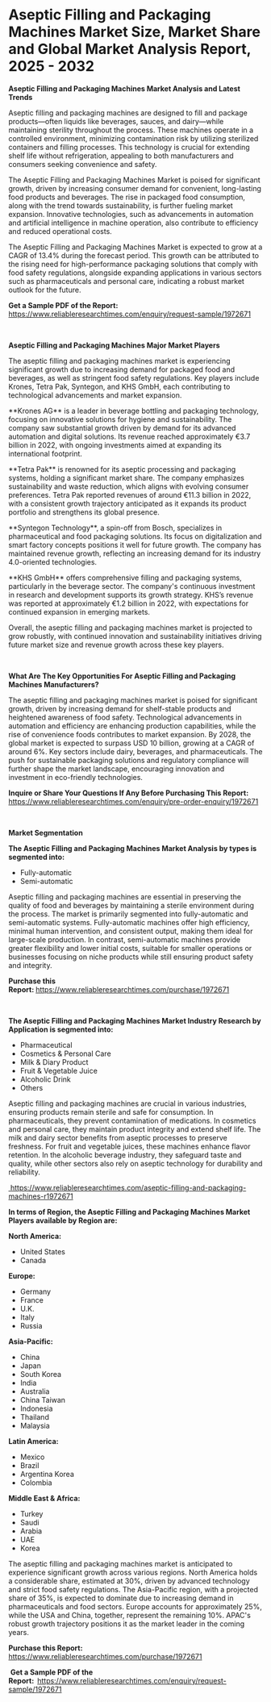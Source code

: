 <p><h1>Aseptic Filling and Packaging Machines Market Size, Market Share and Global Market Analysis Report, 2025 - 2032</h1></p><p><strong>Aseptic Filling and Packaging Machines Market Analysis and Latest Trends</strong></p>
<p><p>Aseptic filling and packaging machines are designed to fill and package products—often liquids like beverages, sauces, and dairy—while maintaining sterility throughout the process. These machines operate in a controlled environment, minimizing contamination risk by utilizing sterilized containers and filling processes. This technology is crucial for extending shelf life without refrigeration, appealing to both manufacturers and consumers seeking convenience and safety.</p><p>The Aseptic Filling and Packaging Machines Market is poised for significant growth, driven by increasing consumer demand for convenient, long-lasting food products and beverages. The rise in packaged food consumption, along with the trend towards sustainability, is further fueling market expansion. Innovative technologies, such as advancements in automation and artificial intelligence in machine operation, also contribute to efficiency and reduced operational costs.</p><p>The Aseptic Filling and Packaging Machines Market is expected to grow at a CAGR of 13.4% during the forecast period. This growth can be attributed to the rising need for high-performance packaging solutions that comply with food safety regulations, alongside expanding applications in various sectors such as pharmaceuticals and personal care, indicating a robust market outlook for the future.</p></p>
<p><strong>Get a Sample PDF of the Report:&nbsp;</strong> <a href="https://www.reliableresearchtimes.com/enquiry/request-sample/1972671?utm_campaign=2222&utm_medium=2&utm_source=Github&utm_content=ia&utm_term=12042025&utm_id=aseptic-filling-and-packaging-machines">https://www.reliableresearchtimes.com/enquiry/request-sample/1972671</a></p>
<p>&nbsp;</p>
<p><strong>Aseptic Filling and Packaging Machines Major Market Players</strong></p>
<p><p>The aseptic filling and packaging machines market is experiencing significant growth due to increasing demand for packaged food and beverages, as well as stringent food safety regulations. Key players include Krones, Tetra Pak, Syntegon, and KHS GmbH, each contributing to technological advancements and market expansion.</p><p>**Krones AG** is a leader in beverage bottling and packaging technology, focusing on innovative solutions for hygiene and sustainability. The company saw substantial growth driven by demand for its advanced automation and digital solutions. Its revenue reached approximately €3.7 billion in 2022, with ongoing investments aimed at expanding its international footprint.</p><p>**Tetra Pak** is renowned for its aseptic processing and packaging systems, holding a significant market share. The company emphasizes sustainability and waste reduction, which aligns with evolving consumer preferences. Tetra Pak reported revenues of around €11.3 billion in 2022, with a consistent growth trajectory anticipated as it expands its product portfolio and strengthens its global presence.</p><p>**Syntegon Technology**, a spin-off from Bosch, specializes in pharmaceutical and food packaging solutions. Its focus on digitalization and smart factory concepts positions it well for future growth. The company has maintained revenue growth, reflecting an increasing demand for its industry 4.0-oriented technologies.</p><p>**KHS GmbH** offers comprehensive filling and packaging systems, particularly in the beverage sector. The company's continuous investment in research and development supports its growth strategy. KHS’s revenue was reported at approximately €1.2 billion in 2022, with expectations for continued expansion in emerging markets.</p><p>Overall, the aseptic filling and packaging machines market is projected to grow robustly, with continued innovation and sustainability initiatives driving future market size and revenue growth across these key players.</p></p>
<p>&nbsp;</p>
<p><strong>What Are The Key Opportunities For Aseptic Filling and Packaging Machines Manufacturers?</strong></p>
<p><p>The aseptic filling and packaging machines market is poised for significant growth, driven by increasing demand for shelf-stable products and heightened awareness of food safety. Technological advancements in automation and efficiency are enhancing production capabilities, while the rise of convenience foods contributes to market expansion. By 2028, the global market is expected to surpass USD 10 billion, growing at a CAGR of around 6%. Key sectors include dairy, beverages, and pharmaceuticals. The push for sustainable packaging solutions and regulatory compliance will further shape the market landscape, encouraging innovation and investment in eco-friendly technologies.</p></p>
<p><strong>Inquire or Share Your Questions If Any Before Purchasing This Report:</strong> <a href="https://www.reliableresearchtimes.com/enquiry/pre-order-enquiry/1972671?utm_campaign=2222&utm_medium=2&utm_source=Github&utm_content=ia&utm_term=12042025&utm_id=aseptic-filling-and-packaging-machines">https://www.reliableresearchtimes.com/enquiry/pre-order-enquiry/1972671</a></p>
<p>&nbsp;</p>
<p><strong>Market Segmentation</strong></p>
<p><strong>The Aseptic Filling and Packaging Machines Market Analysis by types is segmented into:</strong></p>
<p><ul><li>Fully-automatic</li><li>Semi-automatic</li></ul></p>
<p><p>Aseptic filling and packaging machines are essential in preserving the quality of food and beverages by maintaining a sterile environment during the process. The market is primarily segmented into fully-automatic and semi-automatic systems. Fully-automatic machines offer high efficiency, minimal human intervention, and consistent output, making them ideal for large-scale production. In contrast, semi-automatic machines provide greater flexibility and lower initial costs, suitable for smaller operations or businesses focusing on niche products while still ensuring product safety and integrity.</p></p>
<p><strong>Purchase this Report:&nbsp;</strong><a href="https://www.reliableresearchtimes.com/purchase/1972671?utm_campaign=2222&utm_medium=2&utm_source=Github&utm_content=ia&utm_term=12042025&utm_id=aseptic-filling-and-packaging-machines">https://www.reliableresearchtimes.com/purchase/1972671</a></p>
<p>&nbsp;</p>
<p><strong>The Aseptic Filling and Packaging Machines Market Industry Research by Application is segmented into:</strong></p>
<p><ul><li>Pharmaceutical</li><li>Cosmetics & Personal Care</li><li>Milk & Diary Product</li><li>Fruit & Vegetable Juice</li><li>Alcoholic Drink</li><li>Others</li></ul></p>
<p><p>Aseptic filling and packaging machines are crucial in various industries, ensuring products remain sterile and safe for consumption. In pharmaceuticals, they prevent contamination of medications. In cosmetics and personal care, they maintain product integrity and extend shelf life. The milk and dairy sector benefits from aseptic processes to preserve freshness. For fruit and vegetable juices, these machines enhance flavor retention. In the alcoholic beverage industry, they safeguard taste and quality, while other sectors also rely on aseptic technology for durability and reliability.</p></p>
<p><a href="https://www.reliableresearchtimes.com/aseptic-filling-and-packaging-machines-r1972671?utm_campaign=2222&utm_medium=2&utm_source=Github&utm_content=ia&utm_term=12042025&utm_id=aseptic-filling-and-packaging-machines">&nbsp;https://www.reliableresearchtimes.com/aseptic-filling-and-packaging-machines-r1972671</a></p>
<p><strong>In terms of Region, the Aseptic Filling and Packaging Machines Market Players available by Region are:</strong></p>
<p>
    <p> <strong> North America: </strong>
        <ul>
            <li>United States</li>
            <li>Canada</li>
        </ul>
        </p> 
    <p> <strong> Europe: </strong>
        <ul>
            <li>Germany</li>
            <li>France</li>
            <li>U.K.</li>
            <li>Italy</li>
            <li>Russia</li>
        </ul>
        </p> 
    <p> <strong> Asia-Pacific: </strong>
        <ul>
            <li>China</li>
            <li>Japan</li>
            <li>South Korea</li>
            <li>India</li>
            <li>Australia</li>
            <li>China Taiwan</li>
            <li>Indonesia</li>
            <li>Thailand</li>
            <li>Malaysia</li>
        </ul>
        </p> 
    <p> <strong> Latin America: </strong>
        <ul>
            <li>Mexico</li>
            <li>Brazil</li>
            <li>Argentina Korea</li>
            <li>Colombia</li>
        </ul>
        </p> 
    <p> <strong> Middle East & Africa: </strong>
        <ul>
            <li>Turkey</li>
            <li>Saudi</li>
            <li>Arabia</li>
            <li>UAE</li>
            <li>Korea</li>
        </ul>
    </p>
    </p>
<p><p>The aseptic filling and packaging machines market is anticipated to experience significant growth across various regions. North America holds a considerable share, estimated at 30%, driven by advanced technology and strict food safety regulations. The Asia-Pacific region, with a projected share of 35%, is expected to dominate due to increasing demand in pharmaceuticals and food sectors. Europe accounts for approximately 25%, while the USA and China, together, represent the remaining 10%. APAC's robust growth trajectory positions it as the market leader in the coming years.</p></p>
<p><strong>Purchase this Report: </strong><a href="https://www.reliableresearchtimes.com/purchase/1972671?utm_campaign=2222&utm_medium=2&utm_source=Github&utm_content=ia&utm_term=12042025&utm_id=aseptic-filling-and-packaging-machines">https://www.reliableresearchtimes.com/purchase/1972671</a></p>
<p>&nbsp;<strong>Get a Sample PDF of the Report:&nbsp;&nbsp;</strong><a href="https://www.reliableresearchtimes.com/enquiry/request-sample/1972671?utm_campaign=2222&utm_medium=2&utm_source=Github&utm_content=ia&utm_term=12042025&utm_id=aseptic-filling-and-packaging-machines">https://www.reliableresearchtimes.com/enquiry/request-sample/1972671</a></p>
<p><strong></strong></p>
<p><p></p><p></p><p></p></p>